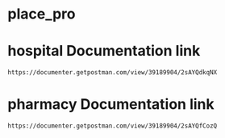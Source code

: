 # place_pro

# hospital Documentation link

```
https://documenter.getpostman.com/view/39189904/2sAYQdkqNX
```


# pharmacy Documentation link

```
https://documenter.getpostman.com/view/39189904/2sAYQfCozQ
```
